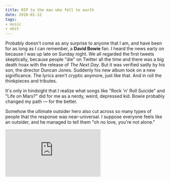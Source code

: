 ```yaml
---
title: RIP to the man who fell to earth
date: 2016-01-12
tags:
- music
- obit
---
```


Probably doesn't come as any surprise to anyone that I am, and have been for as long as I can remember, a **David Bowie** fan. I heard the news early on because I was up late on Sunday night. We all regarded the first tweets skeptically, because people "die" on Twitter all the time and there was a big death hoax with the release of *The Next Day*. But it was verified sadly by his son, the director Duncan Jones. Suddenly his new album took on a new significance. The lyrics aren't cryptic anymore, just like that. And in roll the thinkpieces and tributes.

It's only in hindsight that I realize what songs like "Rock 'n' Roll Suicide" and "Life on Mars?" did for me as a nerdy, weird, depressed kid. Bowie probably changed my path — for the better.

Somehow the ultimate outsider hero also cut across so many types of people that the response was near-universal. I suppose everyone feels like an outsider, and he managed to tell them "oh no love, you're not alone."

<div class='embed-container'><iframe src='https://www.youtube.com/embed/CD1nzOeS6U0' frameborder='0' allowfullscreen></iframe></div>
